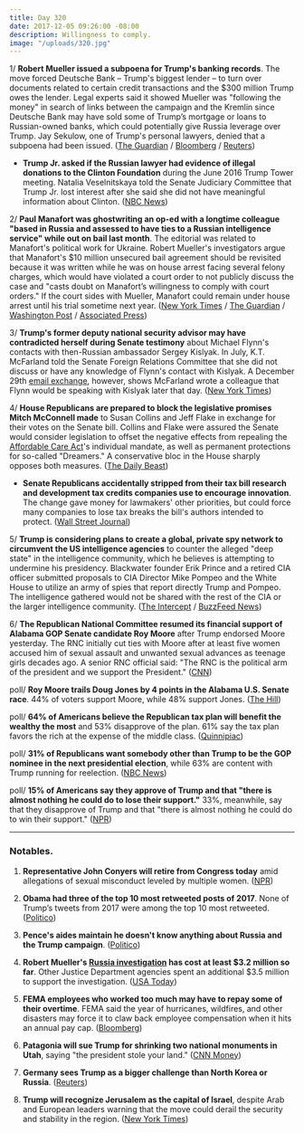 ```yaml
---
title: Day 320
date: 2017-12-05 09:26:00 -08:00
description: Willingness to comply.
image: "/uploads/320.jpg"
---
```


1/ **Robert Mueller issued a subpoena for Trump's banking records**. The move forced Deutsche Bank – Trump's biggest lender – to turn over documents related to certain credit transactions and the $300 million Trump owes the lender. Legal experts said it showed Mueller was "following the money" in search of links between the campaign and the Kremlin since Deutsche Bank may have sold some of Trump’s mortgage or loans to Russian-owned banks, which could potentially give Russia leverage over Trump. Jay Sekulow, one of Trump's personal lawyers, denied that a subpoena had been issued. ([The Guardian](https://www.theguardian.com/us-news/2017/dec/05/donald-trump-bank-records-handed-over-robert-mueller) / [Bloomberg](https://www.bloomberg.com/news/articles/2017-12-05/deutsche-bank-is-said-to-have-received-subpoena-on-client-trump) / [Reuters](https://www.reuters.com/article/us-usa-trump-deutsche-bank/deutsche-bank-gets-subpoena-from-mueller-on-trump-accounts-source-idUSKBN1DZ0XN))

* **Trump Jr. asked if the Russian lawyer had evidence of illegal donations to the Clinton Foundation** during the June 2016 Trump Tower meeting. Natalia Veselnitskaya told the Senate Judiciary Committee that Trump Jr. lost interest after she said she did not have meaningful information about Clinton. ([NBC News](https://www.nbcnews.com/news/us-news/donald-trump-jr-asked-russian-lawyer-info-clinton-foundation-n826711))

2/ **Paul Manafort was ghostwriting an op-ed with a longtime colleague "based in Russia and assessed to have ties to a Russian intelligence service" while out on bail last month**. The editorial was related to Manafort's political work for Ukraine. Robert Mueller's investigators argue that Manafort's $10 million unsecured bail agreement should be revisited because it was written while he was on house arrest facing several felony charges, which would have violated a court order to not publicly discuss the case and "casts doubt on Manafort’s willingness to comply with court orders." If the court sides with Mueller, Manafort could remain under house arrest until his trial sometime next year. ([New York Times](https://www.nytimes.com/2017/12/04/us/politics/manafort-russia-special-counsel-investigation.html) / [The Guardian](https://www.theguardian.com/us-news/2017/dec/04/paul-manafort-russia-op-ed-ukraine-bail-deal-trump) / [Washington Post](https://www.washingtonpost.com/politics/prosecutors-say-longtime-manafort-colleague-has-ties-to-russian-intelligence/2017/12/04/201ae098-d93e-11e7-b1a8-62589434a581_story.html) / [Associated Press](https://www.apnews.com/9af2acda6bcf4c1289a10adf9ba38329))

3/ **Trump's former deputy national security advisor may have contradicted herself during Senate testimony** about Michael Flynn's contacts with then-Russian ambassador Sergey Kislyak. In July, K.T. McFarland told the Senate Foreign Relations Committee that she did not discuss or have any knowledge of Flynn's contact with Kislyak. A December 29th [email exchange](https://www.nytimes.com/2017/12/02/us/russia-mcfarland-flynn-trump-emails.html), however, shows McFarland wrote a colleague that Flynn would be speaking with Kislyak later that day.  ([New York Times](https://www.nytimes.com/2017/12/04/us/politics/kt-mcfarland-flynn-russia-emails-congressional-testimony.html))

4/ **House Republicans are prepared to block the legislative promises Mitch McConnell made** to Susan Collins and Jeff Flake in exchange for their votes on the Senate bill. Collins and Flake were assured the Senate would consider legislation to offset the negative effects from repealing the <a href="{{ site.url }}{{ site.baseurl }}/trump-health-care/">Affordable Care Act</a>'s individual mandate, as well as permanent protections for so-called "Dreamers." A conservative bloc in the House sharply opposes both measures. ([The Daily Beast](https://www.thedailybeast.com/house-republicans-already-shooting-down-tax-bills-promises))

* **Senate Republicans accidentally stripped from their tax bill research and development tax credits companies use to encourage innovation**. The change gave money for lawmakers' other priorities, but could force many companies to lose tax breaks the bill's authors intended to protect. ([Wall Street Journal](https://www.wsj.com/articles/passage-of-senate-tax-bill-puts-r-d-tax-credit-in-doubt-1512328243))

5/ **Trump is considering plans to create a global, private spy network to circumvent the US intelligence agencies** to counter the alleged "deep state" in the intelligence community, which he believes is attempting to undermine his presidency. Blackwater founder Erik Prince and a retired CIA officer submitted proposals to CIA Director Mike Pompeo and the White House to utilize an army of spies that report directly Trump and Pompeo. The intelligence gathered would not be shared with the rest of the CIA or the larger intelligence community. ([The Intercept](https://theintercept.com/2017/12/04/trump-white-house-weighing-plans-for-private-spies-to-counter-deep-state-enemies/) / [BuzzFeed News](https://www.buzzfeed.com/aramroston/trump-administration-mulls-private-rendition))

6/ **The Republican National Committee resumed its financial support of Alabama GOP Senate candidate Roy Moore** after Trump endorsed Moore yesterday. The RNC initially cut ties with Moore after at least five women accused him of sexual assault and unwanted sexual advances as teenage girls decades ago. A senior RNC official said: "The RNC is the political arm of the president and we support the President." ([CNN](https://www.cnn.com/2017/12/04/politics/rnc-roy-moore-alabama/index.html))

poll/ **Roy Moore trails Doug Jones by 4 points in the Alabama U.S. Senate race**. 44% of voters support Moore, while 48% support Jones. ([The Hill](http://thehill.com/homenews/campaign/363336-alabama-poll-jones-leads-moore-by-4-points))

poll/ **64% of Americans believe the Republican tax plan will benefit the wealthy the most** and 53% disapprove of the plan. 61% say the tax plan favors the rich at the expense of the middle class. ([Quinnipiac](https://poll.qu.edu/national/release-detail?ReleaseID=2504)) 

poll/ **31% of Republicans want somebody other than Trump to be the GOP nominee in the next presidential election**, while 63% are content with Trump running for reelection. ([NBC News](https://www.nbcnews.com/politics/first-read/poll-31-republicans-want-different-presidential-nominee-2020-n826346))

poll/ **15% of Americans say they approve of Trump and that "there is almost nothing he could do to lose their support."** 33%, meanwhile, say that they disapprove of Trump and that "there is almost nothing he could do to win their support." ([NPR](https://www.npr.org/2017/12/05/568412380/poll-trumps-opposition-firmer-than-his-support))

---

### Notables.

1. **Representative John Conyers will retire from Congress today** amid allegations of sexual misconduct leveled by multiple women. ([NPR](https://www.npr.org/2017/12/05/567160325/conyers-resigning-amid-sexual-harassment-allegations))

2. **Obama had three of the top 10 most retweeted posts of 2017**. None of Trump’s tweets from 2017 were among the top 10 most retweeted. ([Politico](https://www.politico.com/story/2017/12/05/twitter-top-10-2017-trump-obama-280945))

3. **Pence's aides maintain he doesn't know anything about Russia and the Trump campaign**. ([Politico](https://www.politico.com/story/2017/12/04/pence-russia-probe-flynn-mueller-278785))

4. **Robert Mueller's <a href="{{ site.baseurl }}/trump-russia-investigation/">Russia investigation</a> has cost at least $3.2 million so far**. Other Justice Department agencies spent an additional $3.5 million to support the investigation. ([USA Today](https://www.usatoday.com/story/news/politics/2017/12/05/robert-muellers-russia-investigation-has-cost-taxpayers-least-3-2-million-so-far/922886001/))

5. **FEMA employees who worked too much may have to repay some of their overtime**. FEMA said the year of hurricanes, wildfires, and other disasters may force it to claw back employee compensation when it hits an annual pay cap. ([Bloomberg](https://www.bloomberg.com/news/articles/2017-12-05/fema-tells-staffers-they-might-get-billed-for-working-too-much))

6. **Patagonia will sue Trump for shrinking two national monuments in Utah**, saying "the president stole your land." ([CNN Money](http://money.cnn.com/2017/12/05/news/patagonia-trump-national-monuments-utah/index.html))

7. **Germany sees Trump as a bigger challenge than North Korea or Russia**. ([Reuters](https://www.reuters.com/article/us-usa-germany-survey/germans-see-trump-as-bigger-problem-than-north-korea-or-russia-idUSKBN1DZ0GY))

8. **Trump will recognize Jerusalem as the capital of Israel**, despite Arab and European leaders warning that the move could derail the security and stability in the region. ([New York Times](https://www.nytimes.com/2017/12/05/world/middleeast/american-embassy-israel-trump-move.html))
